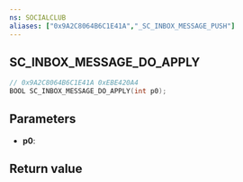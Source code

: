 ```yaml
---
ns: SOCIALCLUB
aliases: ["0x9A2C8064B6C1E41A","_SC_INBOX_MESSAGE_PUSH"]
---
```

## SC_INBOX_MESSAGE_DO_APPLY

```c
// 0x9A2C8064B6C1E41A 0xEBE420A4
BOOL SC_INBOX_MESSAGE_DO_APPLY(int p0);
```

## Parameters
* **p0**:

## Return value
